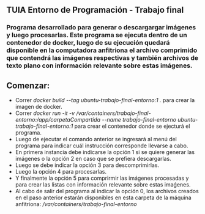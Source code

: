 ## TUIA Entorno de Programación - Trabajo final
### Programa desarrollado para generar o descargargar imágenes y luego procesarlas. Este programa se ejecuta dentro de un contenedor de docker, luego de su ejecución quedará disponible en la computadora anfitriona el archivo comprimido que contendrá las imágenes respectivas y también archivos de texto plano con información relevante sobre estas imágenes.   
## Comenzar:
- Correr *docker build --tag ubuntu-trabajo-final-entorno:1 .* para crear la imagen de docker.
- Correr *docker run -it -v /var/containers/trabajo-final-entorno:/app/carpetaCompartida --name trabajo-final-entorno ubuntu-trabajo-final-entorno:1* para crear el contenedor donde se ejecturá el programa.
- Luego de ejecutar el comando anterior se ingresará al menú del programa para indicar cuál instrucción corresponde llevarse a cabo. 
- En primera instancia debe indicarse la opción 1 si se quiere generar las imágenes o la opción 2 en caso que se prefiera descargarlas.
- Luego se debe indicar la opción 3 para descomprimirlas.
- Luego la opción 4 para procesarlas.
- Y finalmente la opción 5 para comprirmir las imágenes procesadas y para crear las listas con información relevante sobre estas imaǵenes.
- Al cabo de salir del programa al indicar la opción 0, los archivos creados en el paso anterior estarán disponibles en esta carpeta de la máquina anfitriona: */var/containers/trabajo-final-entorno*
